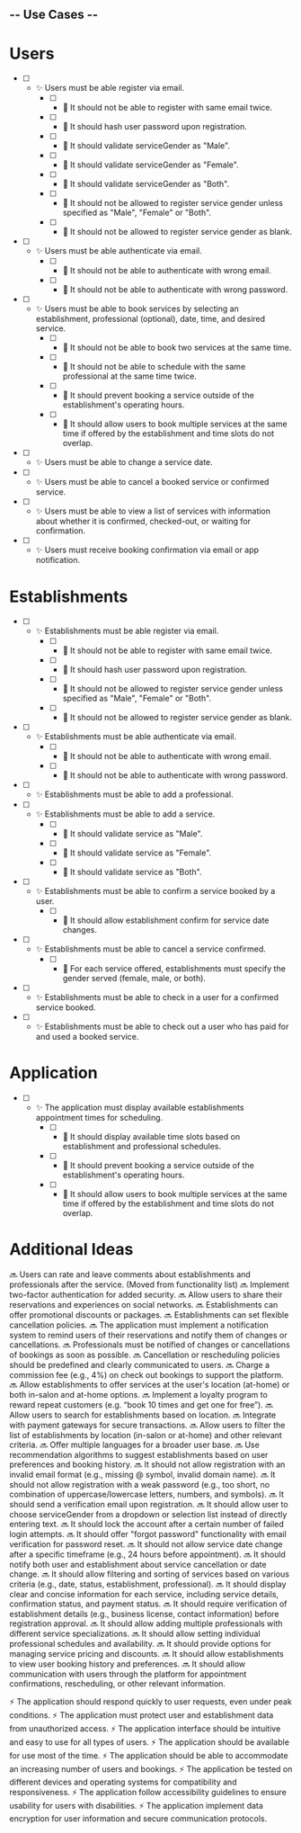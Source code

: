 ## -- Use Cases --

# Users
- [ ] - ✨ Users must be able register via email.
    - [ ] - 🧪 It should not be able to register with same email twice.
    - [ ] - 🧪 It should hash user password upon registration.
    - [ ] - 🧪 It should validate serviceGender as "Male".
    - [ ] - 🧪 It should validate serviceGender as "Female".
    - [ ] - 🧪 It should validate serviceGender as "Both".
    - [ ] - 🧪 It should not be allowed to register service gender unless specified as "Male", "Female" or "Both".
    - [ ] - 🧪 It should not be allowed to register service gender as blank.
- [ ] - ✨ Users must be able authenticate via email.
    - [ ] - 🧪 It should not be able to authenticate with wrong email.
    - [ ] - 🧪 It should not be able to authenticate with wrong password.
- [ ] - ✨ Users must be able to book services by selecting an establishment, professional (optional), date, time, and desired service.
    - [ ] - 🧪 It should not be able to book two services at the same time.
    - [ ] - 🧪 It should not be able to schedule with the same professional at the same time twice.
    - [ ] - 🧪 It should prevent booking a service outside of the establishment's operating hours.
    - [ ] - 🧪 It should allow users to book multiple services at the same time if offered by the establishment and time slots do not overlap.
- [ ] - ✨ Users must be able to change a service date.
- [ ] - ✨ Users must be able to cancel a booked service or confirmed service.
- [ ] - ✨ Users must be able to view a list of services with information about whether it is confirmed, checked-out, or waiting for confirmation.
- [ ] - ✨ Users must receive booking confirmation via email or app notification.

# Establishments
- [ ] - ✨ Establishments must be able register via email.
    - [ ] - 🧪 It should not be able to register with same email twice.
    - [ ] - 🧪 It should hash user password upon registration.
    - [ ] - 🧪 It should not be allowed to register service gender unless specified as "Male", "Female" or "Both".
    - [ ] - 🧪 It should not be allowed to register service gender as blank.
- [ ] - ✨ Establishments must be able authenticate via email.
    - [ ] - 🧪 It should not be able to authenticate with wrong email.
    - [ ] - 🧪 It should not be able to authenticate with wrong password.
- [ ] - ✨ Establishments must be able to add a professional.
- [ ] - ✨ Establishments must be able to add a service.
    - [ ] - 🧪 It should validate service as "Male".
    - [ ] - 🧪 It should validate service as "Female".
    - [ ] - 🧪 It should validate service as "Both".
- [ ] - ✨ Establishments must be able to confirm a service booked by a user.
    - [ ] - 🧪 It should allow establishment confirm for service date changes.
- [ ] - ✨ Establishments must be able to cancel a service confirmed.
    - [ ] - 🧪 For each service offered, establishments must specify the gender served (female, male, or both).
- [ ] - ✨ Establishments must be able to check in a user for a confirmed service booked.
- [ ] - ✨ Establishments must be able to check out a user who has paid for and used a booked service.

# Application
- [ ] - ✨ The application must display available establishments appointment times for scheduling.
    - [ ] - 🧪 It should display available time slots based on establishment and professional schedules.
    - [ ] - 🧪 It should prevent booking a service outside of the establishment's operating hours.
    - [ ] - 🧪 It should allow users to book multiple services at the same time if offered by the establishment and time slots do not overlap.

# Additional Ideas
🔜 Users can rate and leave comments about establishments and professionals after the service. (Moved from functionality list)
🔜 Implement two-factor authentication for added security.
🔜 Allow users to share their reservations and experiences on social networks.
🔜 Establishments can offer promotional discounts or packages.
🔜 Establishments can set flexible cancellation policies.
🔜 The application must implement a notification system to remind users of their reservations and notify them of changes or cancellations.
🔜 Professionals must be notified of changes or cancellations of bookings as soon as possible.
🔜 Cancellation or rescheduling policies should be predefined and clearly communicated to users.
🔜 Charge a commission fee (e.g., 4%) on check out bookings to support the platform.
🔜 Allow establishments to offer services at the user's location (at-home) or both in-salon and at-home options.
🔜 Implement a loyalty program to reward repeat customers (e.g. “book 10 times and get one for free”).
🔜 Allow users to search for establishments based on location.
🔜 Integrate with payment gateways for secure transactions.
🔜 Allow users to filter the list of establishments by location (in-salon or at-home) and other relevant criteria.
🔜 Offer multiple languages for a broader user base.
🔜 Use recommendation algorithms to suggest establishments based on user preferences and booking history.
🔜 It should not allow registration with an invalid email format (e.g., missing @ symbol, invalid domain name).
🔜 It should not allow registration with a weak password (e.g., too short, no combination of uppercase/lowercase letters, numbers, and symbols).
🔜 It should send a verification email upon registration.
🔜 It should allow user to choose serviceGender from a dropdown or selection list instead of directly entering text.
🔜 It should lock the account after a certain number of failed login attempts.
🔜 It should offer "forgot password" functionality with email verification for password reset.
🔜 It should not allow service date change after a specific timeframe (e.g., 24 hours before appointment).
🔜 It should notify both user and establishment about service cancellation or date change.
🔜 It should allow filtering and sorting of services based on various criteria (e.g., date, status, establishment, professional).
🔜 It should display clear and concise information for each service, including service details, confirmation status, and payment status.
🔜 It should require verification of establishment details (e.g., business license, contact information) before registration approval.
🔜 It should allow adding multiple professionals with different service specializations.
🔜 It should allow setting individual professional schedules and availability.
🔜 It should provide options for managing service pricing and discounts.
🔜 It should allow establishments to view user booking history and preferences.
🔜 It should allow communication with users through the platform for appointment confirmations, rescheduling, or other relevant information.

⚡ The application should respond quickly to user requests, even under peak conditions.
⚡ The application must protect user and establishment data from unauthorized access.
⚡ The application interface should be intuitive and easy to use for all types of users.
⚡ The application should be available for use most of the time.
⚡ The application should be able to accommodate an increasing number of users and bookings.
⚡ The application be tested on different devices and operating systems for compatibility and responsiveness.
⚡ The application follow accessibility guidelines to ensure usability for users with disabilities.
⚡ The application implement data encryption for user information and secure communication protocols.